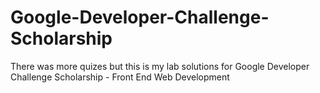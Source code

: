 # Google-Developer-Challenge-Scholarship
There was more quizes but this is my lab solutions for Google Developer Challenge Scholarship - Front End Web Development
